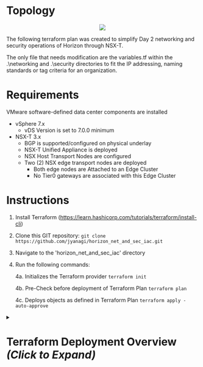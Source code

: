 # Topology
<p align="center">
<img src=https://user-images.githubusercontent.com/75082831/178127630-f6d4e2d9-5c2b-4e90-ad17-53537118fc05.png>
</p>

The following terraform plan was created to simplify Day 2 networking and security operations of Horizon through NSX-T.

The only file that needs modification are the variables.tf within the .\networking and .\security directories to fit the IP addressing, naming standards or tag criteria for an organization.

# Requirements
VMware software-defined data center components are installed
- vSphere 7.x 
  - vDS Version is set to 7.0.0 minimum
- NSX-T 3.x
  - BGP is supported/configured on physical underlay
  - NSX-T Unified Appliance is deployed
  - NSX Host Transport Nodes are configured 
  - Two (2) NSX edge transport nodes are deployed
    - Both edge nodes are Attached to an Edge Cluster
    - No Tier0 gateways are associated with this Edge Cluster

# Instructions

1. Install Terraform (https://learn.hashicorp.com/tutorials/terraform/install-cli)

2. Clone this GIT repository: ```git clone https://github.com/jyanagi/horizon_net_and_sec_iac.git```

3. Navigate to the 'horizon_net_and_sec_iac' directory 

4. Run the following commands: 

   4a. Initializes the Terraform provider
       ```terraform init```

   4b. Pre-Check before deployment of Terraform Plan
       ```terraform plan```

   4c. Deploys objects as defined in Terraform Plan
       ```terraform apply -auto-approve```

<details><summary> 
<h1>Terraform Deployment Overview <i>(Click to Expand)</i></h1>
</summary>

- Two (2) VLAN-backed segments
  - nsx-vlan-3301-seg
    - VLAN ID: 3301
  - nsx-vlan-3311-seg
    - VLAN ID: 3311
- Tier0 Gateway
  - TF_Tier_0
    - HA Mode:  Active/Active
    - Four Uplink Interfaces
      - Fabric-A
        - edge01a-uplink-01 - 10.33.1.1/24
        - edge01b-uplink-01 - 10.33.1.2/24
      - Fabric-B
        - edge01a-uplink-02 - 10.33.11.1/24
        - edge01b-uplink-02 - 10.33.11.2/24
    - BGP
      - Local AS: 3301
      - ECMP Enabled
      - Two (2) BGP Neighbors
        - Fabric-A: 
          - Remote Address: 10.33.1.253
          - Remote AS: 65000
          - BFD: Enabled
        - Fabric-B:
          - Remote Address: 10.33.11.253
          - Remote AS: 65000
          - BFD: Enabled
    - BGP Redistribution Policy
      - Redistributed Networks:
        - Connected Segments and Service Interfaces
        - LB SNAT IP
        - LB VIP
        - NAT IP
- Tier1 Gateway
  - TF_Tier_1
    - HA Mode:  Active/Standby
    - Route Advertisement:
      - Connected Segments and Service Interfaces
      - LB SNAT IP
      - LB VIP
      - NAT IP
- Three (3) Overlay Segments
  - TF-Segment-ENT-SVC
    - Gateway: TF_Tier_1
    - IP: 10.201.10.253/24
    - Scope|Tag:  domain|ent_svc
  - TF-Segment-HZN-UAG
    - Gateway: TF_Tier_1
    - IP: 10.201.20.253/24
    - Scope|Tag: horizon|uag
  - TF-Segment-HZN-CS
    - Gateway: TF_Tier_1
    - IP: 10.201.30.253/24
    - Scope|Tag: horizon|cs
- 10 Security Groups (HZN-GRP-###)
- 27 services (HZN-SVC-###)
- 44 DFW Application Policies 
</details>
